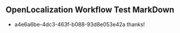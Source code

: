 ## OpenLocalization Workflow Test MarkDown
* a4e6a6be-4dc3-463f-b088-93d8e053e42a thanks!

<!--HONumber=Aug16_HO1-->



